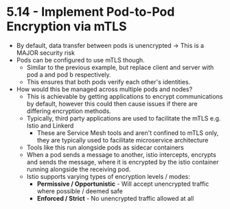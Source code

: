 # 5.14 - Implement Pod-to-Pod Encryption via mTLS

- By default, data transfer between pods is unencrypted -> This is a MAJOR security risk
- Pods can be configured to use mTLS though.
  - Similar to the previous example, but replace client and server with pod a and pod b respectively.
  - This ensures that both pods verify each other's identities.
- How would this be managed across multiple pods and nodes?
  - This is achievable by getting applications to encrypt communications by default, however this could then cause issues if there are differing encryption methods.
  - Typically, third party applications are used to facilitate the mTLS e.g. Istio and Linkerd
    - These are Service Mesh tools and aren't confined to mTLS only, they are typically used to facilitate microservice architecture
  - Tools like this run alongside pods as sidecar containers
  - When a pod sends a message to another, istio intercepts, encrypts and sends the message, where it is encrypted by the istio container running alongside the receiving pod.
  - Istio supports varying types of encryption levels / modes:
    - **Permissive / Opportunistic** - Will accept unencrypted traffic where possible / deemed safe
    - **Enforced / Strict** - No unencrypted traffic allowed at all